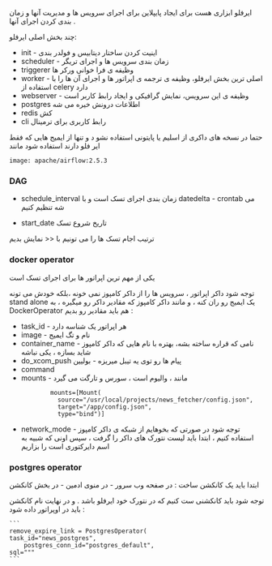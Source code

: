 ایرفلو ابزاری هست برای ایجاد پایپلاین برای اجرای سرویس ها و مدیریت آنها و زمان بندی کردن اجرای آنها .

چند بخش اصلی ایرفلو:
+ init - اینیت کردن ساختار دیتابیس و فولدر بندی
+ scheduler -  زمان بندی سرویس ها و اجرای تریگر
+ triggerer وظیفه ی فرا خوانی ورکر ها
+ worker - اصلی ترین بخش ایرفلو، وظیفه ی ترجمه ی اپراتور ها و اجرای آن ها را با استفاده از celery دارد
+ webserver - وظیفه ی این سرویس، نمایش گرافیکی و ایجاد رابط کاربر  است
+ postgres اطلاعات درونش ‌خیره می شه
+ redis کش
+ cli رابط کاربری برای ترمینال


حتما در نسخه های داکری از اسلیم یا پایتونی استفاده نشو د و تنها از ایمیج هایی که فقط ایر فلو دارند استفاده شود مانند 

    image: apache/airflow:2.5.3


### DAG 
+ schedule_interval زمان بندی اجرای تسک است و با datedelta - crontab می شه تنظیم کنیم

+ start_date تاریخ شروع تسک

ترتیب اجام تسک ها را می تونیم با << نمایش بدیم


### docker operator

یکی از مهم ترین اپراتور ها برای اجرای تسک است

توجه شود داکر اپراتور ، سرویس ها را از داکر کامپوز نمی خونه ،‌بلکه خودش می تونه stand alone یک ایمیج رو ران کنه ، و مانند داکر کامپوز که مقادیر داکر رو میگیره ، به DockerOperator هم باید مقادیر رو بدیم :

+ task_id - هر اپراتور یک شناسه دارد
+ image - نام و تگ ایمیج
+ container_name - نامی که قراره ساخته بشه، بهتره با نام هایی که داکر کامپوز شاید بسازه ، یکی نباشه
+ do_xcom_push پیام ها رو توی یه تیبل میریزه - بولیین
+ command
+ mounts - مانند ، والیوم است ،  سورس و تارگت می گیرد
  ```
          mounts=[Mount(
			source="/usr/local/projects/news_fetcher/config.json",
			target="/app/config.json",
			type="bind")]
    ```
+ network_mode - توجه شود در صورتی که بخوهایم از شبکه ی داکر کامپوز استفاده کنیم ، ابتدا باید لیست نتورک های داکر را گرفت ، سپس اونی که  شبیه به اسم دایرکتوری است را  بزاریم


### postgres operator

ابتدا باید یک کانکشن ساخت :  در صفحه وب سرور - در منوی ادمین - در بخش کانکشن 

توجه شود باید کانکشنی  ست کنیم که در نتورک خود ایرفلو باشد . و در نهایت نام کانکشن باید در اوپراتور داده شود :


	‍‍```
	remove_expire_link = PostgresOperator(
	task_id="news_postgres",
		postgres_conn_id="postgres_default",
	sql="""
	```
